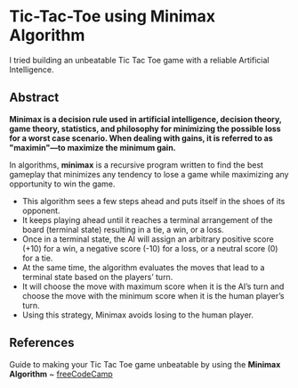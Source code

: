 # Tic-Tac-Toe using Minimax Algorithm
I tried building an unbeatable Tic Tac Toe game with a reliable Artificial Intelligence.

## Abstract
**Minimax is a decision rule used in artificial intelligence, decision theory, game theory, statistics, and philosophy for minimizing the possible loss for a worst case scenario. When dealing with gains, it is referred to as "maximin"—to maximize the minimum gain.**

In algorithms, **minimax** is a recursive program written to find the best gameplay that minimizes any tendency to lose a game while maximizing any opportunity to win the game.

 - This algorithm sees a few steps ahead and puts itself in the shoes of its opponent.
 -  It keeps playing ahead until it reaches a terminal arrangement of the board (terminal state) resulting in a tie, a win, or a loss. 
 -  Once in a terminal state, the AI will assign an arbitrary positive score (+10) for a win, a negative score (-10) for a loss, or a neutral score (0) for a tie.
 -  At the same time, the algorithm evaluates the moves that lead to a terminal state based on the players’ turn. 
 -  It will choose the move with maximum score when it is the AI’s turn and choose the move with the minimum score when it is the human player’s turn. 
 -  Using this strategy, Minimax avoids losing to the human player.

## References
Guide to making your Tic Tac Toe game unbeatable by using the **Minimax Algorithm** ~ [freeCodeCamp](https://www.freecodecamp.org/news/how-to-make-your-tic-tac-toe-game-unbeatable-by-using-the-minimax-algorithm-9d690bad4b37/)
